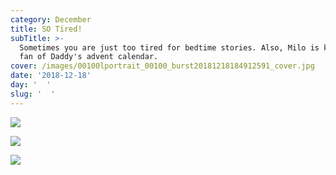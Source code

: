 ```yaml
---
category: December
title: SO Tired!
subTitle: >-
  Sometimes you are just too tired for bedtime stories. Also, Milo is kind of a
  fan of Daddy's advent calendar.  
cover: /images/00100lportrait_00100_burst20181218184912591_cover.jpg
date: '2018-12-18'
day: '  '
slug: '  '
---
```

![](/images/00100lportrait_00100_burst20181218184912591_cover.jpg)

![](/images/img_20181218_183337.jpg)

![](/images/00100lportrait_00100_burst20181218182330214_cover.jpg)
